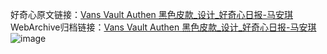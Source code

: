 好奇心原文链接：[Vans Vault Authen 黑色皮款_设计_好奇心日报-马安琪 ](https://www.qdaily.com/articles/12448.html)
WebArchive归档链接：[Vans Vault Authen 黑色皮款_设计_好奇心日报-马安琪 ](http://web.archive.org/web/20190623172721/https://www.qdaily.com/articles/12448.html)
![image](http://ww3.sinaimg.cn/large/007d5XDply1g3wjry4b1yj30u02mzqkh)